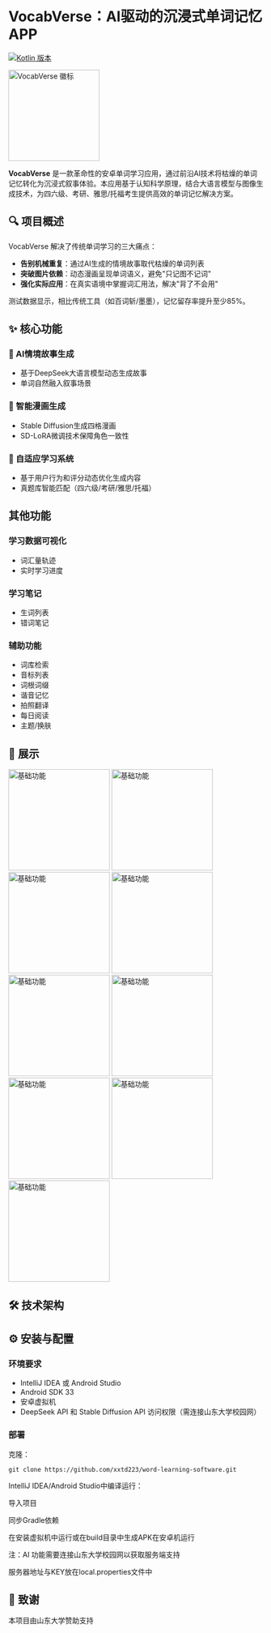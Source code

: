 # VocabVerse：AI驱动的沉浸式单词记忆APP

[![Kotlin 版本](https://img.shields.io/badge/Kotlin-1.8.20-blue.svg)](https://kotlinlang.org)

<img src="logo.png" alt="VocabVerse 徽标" width="180"/>

**VocabVerse** 是一款革命性的安卓单词学习应用，通过前沿AI技术将枯燥的单词记忆转化为沉浸式叙事体验。本应用基于认知科学原理，结合大语言模型与图像生成技术，为四六级、考研、雅思/托福考生提供高效的单词记忆解决方案。

## 🔍 项目概述

VocabVerse 解决了传统单词学习的三大痛点：
- **告别机械重复**：通过AI生成的情境故事取代枯燥的单词列表
- **突破图片依赖**：动态漫画呈现单词语义，避免"只记图不记词"
- **强化实际应用**：在真实语境中掌握词汇用法，解决"背了不会用"

测试数据显示，相比传统工具（如百词斩/墨墨），记忆留存率提升至少85%。

## ✨ 核心功能

### 📖 AI情境故事生成
- 基于DeepSeek大语言模型动态生成故事
- 单词自然融入叙事场景

### 🎨 智能漫画生成
- Stable Diffusion生成四格漫画
- SD-LoRA微调技术保障角色一致性

### 🔄 自适应学习系统
- 基于用户行为和评分动态优化生成内容
- 真题库智能匹配（四六级/考研/雅思/托福）

## 其他功能
### 学习数据可视化
- 词汇量轨迹
- 实时学习进度

### 学习笔记
- 生词列表
- 错词笔记

### 辅助功能
- 词库检索
- 音标列表
- 词根词缀
- 谐音记忆
- 拍照翻译
- 每日阅读
- 主题/换肤

## 📸 展示

<img src="learning.png" alt="基础功能" width="200"/>
<img src="learning2.png" alt="基础功能" width="200"/>
<img src="story.png" alt="基础功能" width="200"/>
<img src="story.png" alt="基础功能" width="200"/>
<img src="story.png" alt="基础功能" width="200"/>
<img src="story.png" alt="基础功能" width="200"/>
<img src="OCR.png" alt="基础功能" width="200"/>
<img src="test.png" alt="基础功能" width="200"/>
<img src="read.png" alt="基础功能" width="200"/>

## 🛠️ 技术架构


## ⚙️ 安装与配置

### 环境要求
- IntelliJ IDEA 或 Android Studio
- Android SDK 33
- 安卓虚拟机
- DeepSeek API 和 Stable Diffusion API 访问权限（需连接山东大学校园网）

### 部署
克隆：
```
git clone https://github.com/xxtd223/word-learning-software.git
```

IntelliJ IDEA/Android Studio中编译运行：

导入项目

同步Gradle依赖

在安装虚拟机中运行或在build目录中生成APK在安卓机运行

注：AI 功能需要连接山东大学校园网以获取服务端支持

服务器地址与KEY放在local.properties文件中

## 🙏 致谢
本项目由山东大学赞助支持